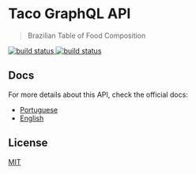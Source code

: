 # Taco GraphQL API

> Brazilian Table of Food Composition

<p>
 <a href="https://github.com/raulfdm/taco-api/actions/workflows/app.yml">
   <img src="https://github.com/raulfdm/taco-api/actions/workflows/app.yml/badge.svg"
        alt="build status">
 </a>
 <a href="https://travis-ci.org/raulfdm/taco-api">
   <img src="https://travis-ci.org/raulfdm/taco-api.svg?branch=master"
        alt="build status">
 </a>
</p>

## Docs

For more details about this API, check the official docs:

- [Portuguese](https://taco-api.netlify.app/)
- [English](https://taco-api.netlify.app/en)

## License

[MIT](./LICENSE.md)
